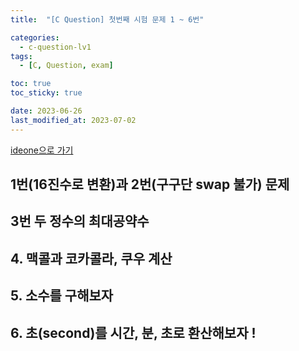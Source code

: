 ```yaml
---
title:  "[C Question] 첫번째 시험 문제 1 ~ 6번"

categories:
  - c-question-lv1
tags:
  - [C, Question, exam]

toc: true
toc_sticky: true

date: 2023-06-26
last_modified_at: 2023-07-02
---
```


<!-- post 폴더 이름 -> 연관성을 찾지못함 ( 이상하게 바꿔도 정상적으로 작동했기때문 ) -->

[ideone으로 가기](https://ideone.com/)


## 1번(16진수로 변환)과 2번(구구단 swap 불가) 문제

<script src="https://gist.github.com/whalebee/2118a3d3af6c846309f481442c999a70.js"></script>


## 3번 두 정수의 최대공약수

<script src="https://gist.github.com/whalebee/f07ba8fd5022544f71d16c17ef0056a2.js"></script>



## 4. 맥콜과 코카콜라, 쿠우 계산

<script src="https://gist.github.com/whalebee/92e1747e2e8f9bc563372390b5c83723.js"></script>


## 5. 소수를 구해보자

<script src="https://gist.github.com/whalebee/f60fa888707d828a68aeb12893cdad43.js"></script>


## 6. 초(second)를 시간, 분, 초로 환산해보자 !

<script src="https://gist.github.com/whalebee/675ae2ce79ff7f3dbaced6170dd7e1ea.js"></script>